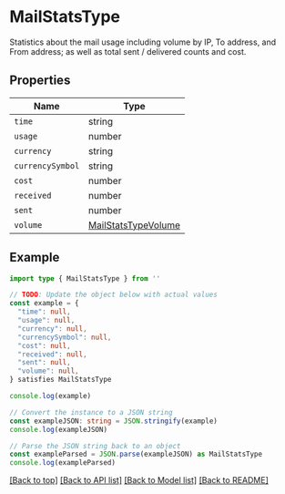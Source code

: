 
# MailStatsType

Statistics about the mail usage including volume by IP, To address, and From address; as well as total sent / delivered counts and cost.

## Properties

Name | Type
------------ | -------------
`time` | string
`usage` | number
`currency` | string
`currencySymbol` | string
`cost` | number
`received` | number
`sent` | number
`volume` | [MailStatsTypeVolume](MailStatsTypeVolume.md)

## Example

```typescript
import type { MailStatsType } from ''

// TODO: Update the object below with actual values
const example = {
  "time": null,
  "usage": null,
  "currency": null,
  "currencySymbol": null,
  "cost": null,
  "received": null,
  "sent": null,
  "volume": null,
} satisfies MailStatsType

console.log(example)

// Convert the instance to a JSON string
const exampleJSON: string = JSON.stringify(example)
console.log(exampleJSON)

// Parse the JSON string back to an object
const exampleParsed = JSON.parse(exampleJSON) as MailStatsType
console.log(exampleParsed)
```

[[Back to top]](#) [[Back to API list]](../README.md#api-endpoints) [[Back to Model list]](../README.md#models) [[Back to README]](../README.md)



